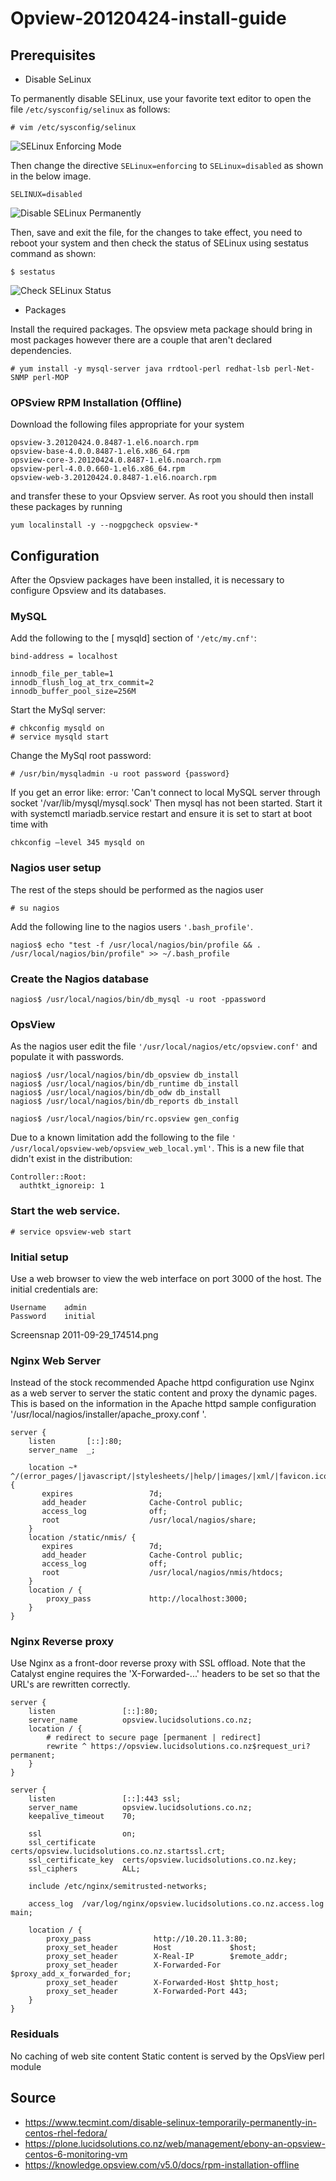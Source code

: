 # Opview-20120424-install-guide

## Prerequisites

* Disable SeLinux

To permanently disable SELinux, use your favorite text editor to open the file `/etc/sysconfig/selinux` as follows:
```
# vim /etc/sysconfig/selinux
```
![SELinux Enforcing Mode](https://www.tecmint.com/wp-content/uploads/2016/07/SELinux-Enforcing-Mode.png)

Then change the directive `SELinux=enforcing` to `SELinux=disabled` as shown in the below image.
```
SELINUX=disabled
```
![Disable SELinux Permanently](https://www.tecmint.com/wp-content/uploads/2016/07/Disable-SELinux.png)

Then, save and exit the file, for the changes to take effect, you need to reboot your system and then check the status of SELinux using sestatus command as shown:
```
$ sestatus
```
![Check SELinux Status](https://www.tecmint.com/wp-content/uploads/2016/07/Check-SELinux-Status.png)

* Packages

Install the required packages. The opsview meta package should bring in most packages however there are a couple that aren't declared dependencies.
```
# yum install -y mysql-server java rrdtool-perl redhat-lsb perl-Net-SNMP perl-MOP
```
### OPSview RPM Installation (Offline)
Download the following files appropriate for your system
```
opsview-3.20120424.0.8487-1.el6.noarch.rpm
opsview-base-4.0.0.8487-1.el6.x86_64.rpm
opsview-core-3.20120424.0.8487-1.el6.noarch.rpm
opsview-perl-4.0.0.660-1.el6.x86_64.rpm
opsview-web-3.20120424.0.8487-1.el6.noarch.rpm
```
and transfer these to your Opsview server.
As root you should then install these packages by running
```
yum localinstall -y --nogpgcheck opsview-*
```
## Configuration
After the Opsview packages have been installed, it is necessary to configure Opsview and its databases.
### MySQL
Add the following to the [ mysqld] section of `'/etc/my.cnf'`:
```
bind-address = localhost

innodb_file_per_table=1
innodb_flush_log_at_trx_commit=2
innodb_buffer_pool_size=256M
```
 Start the MySql server:
```
# chkconfig mysqld on
# service mysqld start
```
Change the MySql root password:
```
# /usr/bin/mysqladmin -u root password {password}
```

If you get an error like:
error: 'Can't connect to local MySQL server through socket '/var/lib/mysql/mysql.sock'
Then mysql has not been started. Start it with systemctl mariadb.service restart and ensure it is set to start at boot time with 
```
chkconfig –level 345 mysqld on
```
### Nagios user setup
The rest of the steps should be performed as the nagios user
```
# su nagios
```
Add the following line to the nagios users `'.bash_profile'`.
```
nagios$ echo "test -f /usr/local/nagios/bin/profile && . /usr/local/nagios/bin/profile" >> ~/.bash_profile
```
### Create the Nagios database
```
nagios$ /usr/local/nagios/bin/db_mysql -u root -ppassword
```
### OpsView
As the nagios user edit the file `'/usr/local/nagios/etc/opsview.conf'` and populate it with passwords.
```
nagios$ /usr/local/nagios/bin/db_opsview db_install
nagios$ /usr/local/nagios/bin/db_runtime db_install
nagios$ /usr/local/nagios/bin/db_odw db_install
nagios$ /usr/local/nagios/bin/db_reports db_install

nagios$ /usr/local/nagios/bin/rc.opsview gen_config
```
Due to a known limitation add the following to the file `' /usr/local/opsview-web/opsview_web_local.yml'`. This is a new file that didn't exist in the distribution:
```
Controller::Root:
  authtkt_ignoreip: 1
```
### Start the web service.
```
# service opsview-web start
```
### Initial setup
Use a web browser to view the web interface on port 3000 of the host. The initial credentials are:
```
Username	admin
Password	initial
 ```

Screensnap 2011-09-29_174514.png
 

### Nginx Web Server
Instead of the stock recommended Apache httpd configuration use Nginx as a web server to server the static content and proxy the dynamic pages.  This is based on the information in the Apache httpd sample configuration '/usr/local/nagios/installer/apache_proxy.conf
'.
```
server {
    listen       [::]:80;
    server_name  _;

    location ~* ^/(error_pages/|javascript/|stylesheets/|help/|images/|xml/|favicon.ico|graphs/|static/|media/) {
       expires                 7d;
       add_header              Cache-Control public;
       access_log              off;
       root                    /usr/local/nagios/share;
    }
    location /static/nmis/ {
       expires                 7d;
       add_header              Cache-Control public;
       access_log              off;
       root                    /usr/local/nagios/nmis/htdocs;
    }
    location / {
        proxy_pass             http://localhost:3000;
    }
}
```

### Nginx Reverse proxy
Use Nginx as a front-door reverse proxy with SSL offload. Note that the Catalyst engine requires the 'X-Forwarded-...' headers to be set so that the URL's are rewritten correctly.
```
server {
    listen               [::]:80;
    server_name          opsview.lucidsolutions.co.nz;
    location / {
        # redirect to secure page [permanent | redirect]
        rewrite ^ https://opsview.lucidsolutions.co.nz$request_uri? permanent;
    }
}

server {
    listen               [::]:443 ssl;
    server_name          opsview.lucidsolutions.co.nz;
    keepalive_timeout    70;

    ssl                  on;
    ssl_certificate      certs/opsview.lucidsolutions.co.nz.startssl.crt;
    ssl_certificate_key  certs/opsview.lucidsolutions.co.nz.key;
    ssl_ciphers          ALL;

    include /etc/nginx/semitrusted-networks;

    access_log  /var/log/nginx/opsview.lucidsolutions.co.nz.access.log  main;

    location / {
        proxy_pass              http://10.20.11.3:80;
        proxy_set_header        Host             $host;
        proxy_set_header        X-Real-IP        $remote_addr;
        proxy_set_header        X-Forwarded-For  $proxy_add_x_forwarded_for;
        proxy_set_header        X-Forwarded-Host $http_host;
        proxy_set_header        X-Forwarded-Port 443;
    }
}
```
### Residuals
No caching of web site content
Static content is served by the OpsView perl module

## Source

* https://www.tecmint.com/disable-selinux-temporarily-permanently-in-centos-rhel-fedora/
* https://plone.lucidsolutions.co.nz/web/management/ebony-an-opsview-centos-6-monitoring-vm
* https://knowledge.opsview.com/v5.0/docs/rpm-installation-offline
